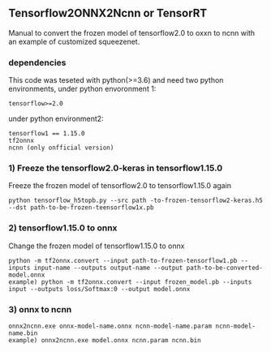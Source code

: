 ## Tensorflow2ONNX2Ncnn or TensorRT

Manual to convert the frozen model of tensorflow2.0 to oxxn to ncnn with an example of customized squeezenet.

### dependencies
This code was teseted with python(>=3.6) and need two python environments, under python envoronment 1:
```
tensorflow>=2.0
```
under python environment2:
```
tensorflow1 == 1.15.0
tf2onnx
ncnn (only onfficial version)
```

### 1) Freeze the tensorflow2.0-keras in tensorflow1.15.0
Freeze the frozen model of tensorflow2.0 to tensorflow1.15.0 again
```
python tensorflow_h5topb.py --src path -to-frozen-tensorflow2-keras.h5 --dst path-to-be-frozen-teensorflow1x.pb
```

### 2) tensorflow1.15.0 to onnx
Change the frozen model of tensorflow1.15.0 to onnx
```
python -m tf2onnx.convert --input path-to-frozen-tensorflow1.pb --inputs input-name --outputs output-name --output path-to-be-converted-model.onnx
example) python -m tf2onnx.convert --input frozen_model.pb --inputs input --outputs loss/Softmax:0 --output model.onnx
```

### 3) onnx to ncnn
```
onnx2ncnn.exe onnx-model-name.onnx ncnn-model-name.param ncnn-model-name.bin
example) onnx2ncnn.exe model.onnx ncnn.param ncnn.bin
```

